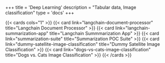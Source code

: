 +++
title = 'Deep Learning'
description = "Tabular data, Image classification"
type = 'docs'
+++

{{< cards cols="1" >}}
  {{< card link="langchain-document-processor" title="Langchain Document Processor" >}}
  {{< card link="langchain-summarization-app" title="Langchain Summmarization App" >}}
  {{< card link="summarization-suite" title="Summarization POC Suite" >}}
  {{< card link="dummy-satellite-image-classification" title="Dummy Satellite Image Classification" >}}
  {{< card link="dogs-vs-cats-image-classification" title="Dogs vs. Cats Image Classification" >}}
{{< /cards >}}

